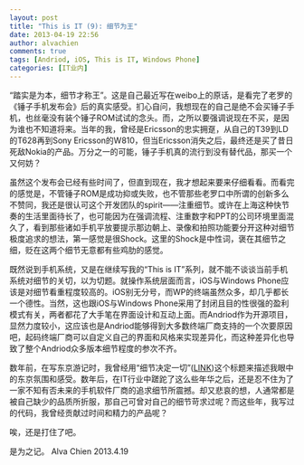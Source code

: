```yaml
---
layout: post
title: "This is IT (9): 细节为王"
date: 2013-04-19 22:56
author: alvachien
comments: true
tags: [Andriod, iOS, This is IT, Windows Phone]
categories: [IT业内]
---
```

“踏实是为本，细节才称王”。这是自己最近写在weibo上的原话，是看完了老罗的《锤子手机发布会》后的真实感受。扪心自问，我想现在的自己是绝不会买锤子手机，也丝毫没有装个锤子ROM试试的念头。而，之所以要强调说现在不买，是因为谁也不知道将来。当年的我，曾经是Ericsson的忠实拥趸，从自己的T39到LD的T628再到Sony Ericsson的W810，但当Ericsson消失之后，最终还是买了昔日死敌Nokia的产品。万分之一的可能，锤子手机真的流行到没有替代品，那买一个又何妨？

虽然这个发布会已经有些时间了，但直到现在，我才想起来要来仔细看看。而看完的感觉是，不管锤子ROM是成功抑或失败，也不管那些老罗口中所谓的创新多么不赞同，我还是很认可这个开发团队的spirit——注重细节。或许在上海这种快节奏的生活里面待长了，也可能因为在强调流程、注重数字和PPT的公司环境里面混久了，看到那些诸如手机平放要提示那边朝上、录像和拍照功能要分开这种对细节极度追求的想法，第一感觉是很Shock。这里的Shock是中性词，褒在其细节之细，贬在这两个细节无意都有些鸡肋的感觉。

既然说到手机系统，又是在继续写我的“This is IT”系列，就不能不谈谈当前手机系统对细节的关切，以为切题。就操作系统层面而言，iOS与Windows Phone应该是对细节看重程度较高的。iOS别无分号，而WP的终端虽然众多，却几乎都长一个德性。当然，这也跟iOS与Windows Phone采用了封闭且目的性很强的盈利模式有关，两者都花了大手笔在界面设计和互动上面。而Andriod作为开源项目，显然力度较小，这应该也是Andriod能够得到大多数终端厂商支持的一个次要原因吧，起码终端厂商可以自定义自己的界面和风格来实现差异化，而这种差异化也导致了整个Andriod众多版本细节程度的参次不齐。

数年前，在写东京游记时，我曾经用“细节决定一切”(<a title="细节决定一切" href="http://www.alvachien.com/alvablog/?p=1053" target="_blank">LINK</a>)这个标题来描述我眼中的东京氛围和感受。数年后，在IT行业中蹉跎了这么些年华之后，还是忍不住为了一家不知有否未来的手机软件厂商的追求细节所震撼。却又悲哀的想，人通常都是被自己缺少的品质所折服，那自己可曾对自己的细节苛求过呢？而这些年，我写过的代码，我曾经贡献过时间和精力的产品呢？

唉，还是打住了吧。

是为之记。
Alva Chien
2013.4.19
